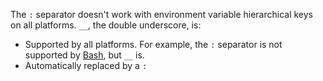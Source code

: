 ---
---
The `:` separator doesn't work with environment variable hierarchical keys on all platforms. `__`, the double underscore, is:

* Supported by all platforms. For example, the `:` separator is not supported by [Bash](https://linuxhint.com/bash-environment-variables/), but `__` is.
* Automatically replaced by a `:`
